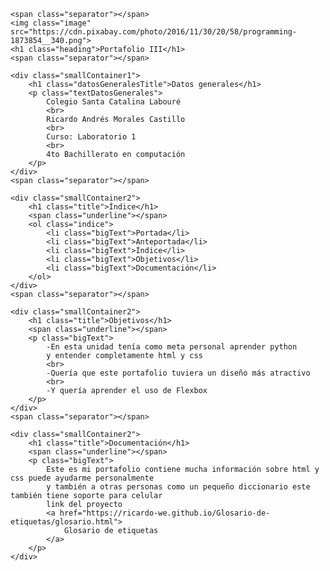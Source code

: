 
<div class="bigContainer">

    <span class="separator"></span>
    <img class="image" src="https://cdn.pixabay.com/photo/2016/11/30/20/58/programming-1873854__340.png">
    <h1 class="heading">Portafolio III</h1>
    <span class="separator"></span>
    
    <div class="smallContainer1">
        <h1 class="datosGeneralesTitle">Datos generales</h1>
        <p class="textDatosGenerales">
            Colegio Santa Catalina Labouré
            <br>
            Ricardo Andrés Morales Castillo
            <br>
            Curso: Laboratorio 1
            <br>
            4to Bachillerato en computación
        </p>
    </div>
    <span class="separator"></span>
    
    <div class="smallContainer2">
        <h1 class="title">Índice</h1>
        <span class="underline"></span>
        <ol class="indice">
            <li class="bigText">Portada</li>
            <li class="bigText">Anteportada</li>
            <li class="bigText">Índice</li>
            <li class="bigText">Objetivos</li>
            <li class="bigText">Documentación</li>
        </ol>
    </div>
    <span class="separator"></span>

    <div class="smallContainer2">
        <h1 class="title">Objetivos</h1>
        <span class="underline"></span>
        <p class="bigText">
            -En esta unidad tenía como meta personal aprender python
            y entender completamente html y css
            <br>
            -Quería que este portafolio tuviera un diseño más atractivo 
            <br>
            -Y quería aprender el uso de Flexbox
        </p>
    </div>
    <span class="separator"></span>

    <div class="smallContainer2">
        <h1 class="title">Documentación</h1>
        <span class="underline"></span>
        <p class="bigText">
            Este es mi portafolio contiene mucha información sobre html y css puede ayudarme personalmente
            y también a otras personas como un pequeño diccionario este también tiene soporte para celular
            link del proyecto 
            <a href="https://ricardo-we.github.io/Glosario-de-etiquetas/glosario.html">
                Glosario de etiquetas
            </a>
        </p>
    </div>
</div>
